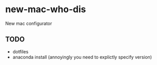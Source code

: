 # new-mac-who-dis

New mac configurator

## TODO

- dotfiles
- anaconda install (annoyingly you need to explictly specify version)
